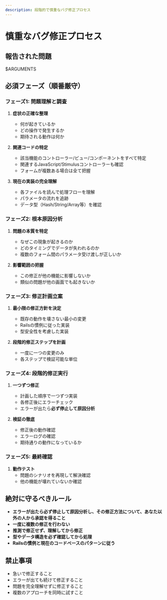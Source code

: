 ```yaml
---
description: 段階的で慎重なバグ修正プロセス
---
```


# 慎重なバグ修正プロセス

## 報告された問題
$ARGUMENTS

## 必須フェーズ（順番厳守）

### フェーズ1: 問題理解と調査
1. **症状の正確な整理**
   - 何が起きているか
   - どの操作で発生するか
   - 期待される動作は何か

2. **関連コードの特定**
   - 該当機能のコントローラー/ビュー/コンポーネントをすべて特定
   - 関連するJavaScript/Stimulusコントローラーも確認
   - フォームが複数ある場合は全て把握

3. **現在の実装の完全理解**
   - 各ファイルを読んで処理フローを理解
   - パラメータの流れを追跡
   - データ型（Hash/String/Array等）を確認

### フェーズ2: 根本原因分析
1. **問題の本質を特定**
   - なぜこの現象が起きるのか
   - どのタイミングでデータが失われるのか
   - 複数のフォーム間のパラメータ受け渡しが正しいか

2. **影響範囲の把握**
   - この修正が他の機能に影響しないか
   - 類似の問題が他の画面でも起きないか

### フェーズ3: 修正計画立案
1. **最小限の修正方針を決定**
   - 既存の動作を壊さない最小の変更
   - Railsの慣例に従った実装
   - 型安全性を考慮した実装

2. **段階的修正ステップを計画**
   - 一度に一つの変更のみ
   - 各ステップで検証可能な単位

### フェーズ4: 段階的修正実行
1. **一つずつ修正**
   - 計画した順序で一つずつ実装
   - 各修正後にエラーチェック
   - エラーが出たら**必ず停止して原因分析**

2. **検証の徹底**
   - 修正後の動作確認
   - エラーログの確認
   - 期待通りの動作になっているか

### フェーズ5: 最終確認
1. **動作テスト**
   - 問題のシナリオを再現して解決確認
   - 他の機能が壊れていないか確認

## 絶対に守るべきルール
- **エラーが出たら必ず停止して原因分析し、その修正方法について、あなた以外の人から承認を得ること**
- **一度に複数の修正を行わない**
- **推測で修正せず、理解してから修正**
- **型やデータ構造を必ず確認してから処理**
- **Railsの慣例と現在のコードベースのパターンに従う**

## 禁止事項
- 急いで修正すること
- エラーが出ても続けて修正すること
- 問題を完全理解せずに修正すること
- 複数のアプローチを同時に試すこと